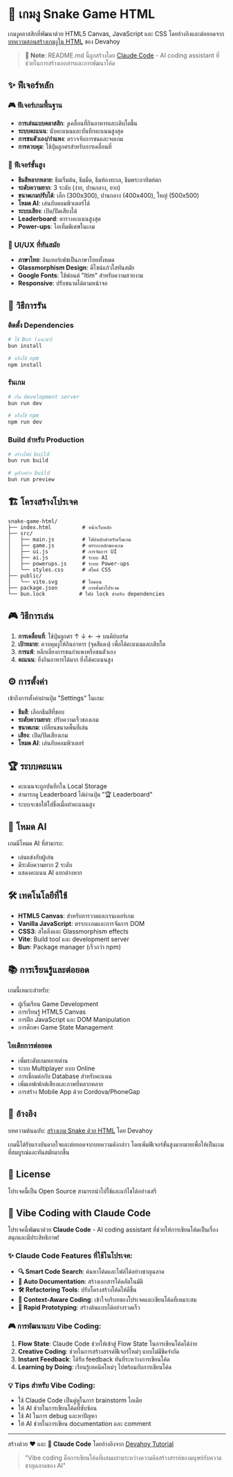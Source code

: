 # 🐍 เกมงู Snake Game HTML

เกมงูคลาสสิกที่พัฒนาด้วย HTML5 Canvas, JavaScript และ CSS โดยอ้างอิงและต่อยอดจาก[บทความสอนสร้างเกมงูใน HTML](https://www.devahoy.com/blog/2025/create-snake-game-html) ของ Devahoy

> **📝 Note**: README.md นี้ถูกสร้างโดย [Claude Code](https://claude.ai/code) - AI coding assistant ที่ช่วยในการสร้างเอกสารและการพัฒนาโค้ด

## ✨ ฟีเจอร์หลัก

### 🎮 ฟีเจอร์เกมพื้นฐาน
- **การเล่นแบบคลาสสิก**: งูเคลื่อนที่กินอาหารและเติบโตขึ้น
- **ระบบคะแนน**: นับคะแนนและบันทึกคะแนนสูงสุด
- **การชนตัวเอง/กำแพง**: ตรวจจับการชนและจบเกม
- **การควบคุม**: ใช้ปุ่มลูกศรสำหรับการเคลื่อนที่

### 🎨 ฟีเจอร์ขั้นสูง
- **ธีมสีหลากหลาย**: ธีมเริ่มต้น, ธีมมืด, ธีมท้องทะเล, ธีมพระอาทิตย์ตก
- **ระดับความยาก**: 3 ระดับ (ง่าย, ปานกลาง, ยาก)
- **ขนาดเกมปรับได้**: เล็ก (300x300), ปานกลาง (400x400), ใหญ่ (500x500)
- **โหมด AI**: เล่นกับคอมพิวเตอร์ได้
- **ระบบเสียง**: เปิด/ปิดเสียงได้
- **Leaderboard**: ตารางคะแนนสูงสุด
- **Power-ups**: ไอเท็มพิเศษในเกม

### 🎯 UI/UX ที่ทันสมัย
- **ภาษาไทย**: อินเทอร์เฟซเป็นภาษาไทยทั้งหมด
- **Glassmorphism Design**: ดีไซน์แก้วใสทันสมัย
- **Google Fonts**: ใช้ฟอนต์ "Itim" สำหรับความสวยงาม
- **Responsive**: ปรับขนาดได้ตามหน้าจอ

## 🚀 วิธีการรัน

### ติดตั้ง Dependencies
```bash
# ใช้ Bun (แนะนำ)
bun install

# หรือใช้ npm
npm install
```

### รันเกม
```bash
# เริ่ม development server
bun run dev

# หรือใช้ npm
npm run dev
```

### Build สำหรับ Production
```bash
# สร้างไฟล์ build
bun run build

# ดูตัวอย่าง build
bun run preview
```

## 🏗️ โครงสร้างโปรเจค

```
snake-game-html/
├── index.html          # หน้าเว็บหลัก
├── src/
│   ├── main.js         # ไฟล์หลักสำหรับเริ่มเกม
│   ├── game.js         # ตรรกะหลักของเกม
│   ├── ui.js           # การจัดการ UI
│   ├── ai.js           # ระบบ AI
│   ├── powerups.js     # ระบบ Power-ups
│   └── styles.css      # สไตล์ CSS
├── public/
│   └── vite.svg        # ไอคอน
├── package.json        # การตั้งค่าโปรเจค
└── bun.lock           # ไฟล์ lock สำหรับ dependencies
```

## 🎮 วิธีการเล่น

1. **การเคลื่อนที่**: ใช้ปุ่มลูกศร ↑ ↓ ← → บนคีย์บอร์ด
2. **เป้าหมาย**: ควบคุมงูให้กินอาหาร (จุดสีแดง) เพื่อได้คะแนนและเติบโต
3. **การแพ้**: หลีกเลี่ยงการชนกำแพงหรือชนตัวเอง
4. **คะแนน**: ยิ่งกินอาหารได้มาก ยิ่งได้คะแนนสูง

## ⚙️ การตั้งค่า

เข้าถึงการตั้งค่าผ่านปุ่ม "Settings" ในเกม:

- **ธีมสี**: เลือกธีมสีที่ชอบ
- **ระดับความยาก**: ปรับความเร็วของเกม
- **ขนาดเกม**: เปลี่ยนขนาดพื้นที่เล่น
- **เสียง**: เปิด/ปิดเสียงเกม
- **โหมด AI**: เล่นกับคอมพิวเตอร์

## 🏆 ระบบคะแนน

- คะแนนจะถูกบันทึกใน Local Storage
- สามารถดู Leaderboard ได้ผ่านปุ่ม "🏆 Leaderboard"
- ระบบจะขอให้ใส่ชื่อเมื่อทำคะแนนสูง

## 🤖 โหมด AI

เกมมีโหมด AI ที่สามารถ:
- เล่นแข่งกับผู้เล่น
- มีระดับความยาก 2 ระดับ
- แสดงคะแนน AI แยกต่างหาก

## 🛠️ เทคโนโลยีที่ใช้

- **HTML5 Canvas**: สำหรับการวาดและเรนเดอร์เกม
- **Vanilla JavaScript**: ตรรกะเกมและการจัดการ DOM
- **CSS3**: สไตลิ่งและ Glassmorphism effects
- **Vite**: Build tool และ development server
- **Bun**: Package manager (เร็วกว่า npm)

## 📚 การเรียนรู้และต่อยอด

เกมนี้เหมาะสำหรับ:
- ผู้เริ่มเรียน Game Development
- การเรียนรู้ HTML5 Canvas
- การฝึก JavaScript และ DOM Manipulation
- การศึกษา Game State Management

### ไอเดียการต่อยอด
- เพิ่มระดับเกมหลายด่าน
- ระบบ Multiplayer แบบ Online
- การเชื่อมต่อกับ Database สำหรับคะแนน
- เพิ่มเอฟเฟกต์เสียงและภาพที่หลากหลาย
- การสร้าง Mobile App ด้วย Cordova/PhoneGap

## 📖 อ้างอิง

บทความต้นฉบับ: [สร้างเกม Snake ด้วย HTML](https://www.devahoy.com/blog/2025/create-snake-game-html) โดย Devahoy

เกมนี้ได้รับแรงบันดาลใจและต่อยอดจากบทความดังกล่าว โดยเพิ่มฟีเจอร์ขั้นสูงมากมายเพื่อให้เป็นเกมที่สมบูรณ์และทันสมัยมากขึ้น

## 📄 License

โปรเจคนี้เป็น Open Source สามารถนำไปใช้และแก้ไขได้อย่างเสรี

## 🤖 Vibe Coding with Claude Code

โปรเจคนี้พัฒนาด้วย **Claude Code** - AI coding assistant ที่ช่วยให้การเขียนโค้ดเป็นเรื่องสนุกและมีประสิทธิภาพ!

### ✨ Claude Code Features ที่ใช้ในโปรเจค:
- **🔍 Smart Code Search**: ค้นหาโค้ดและไฟล์ได้อย่างชาญฉลาด
- **📝 Auto Documentation**: สร้างเอกสารโค้ดอัตโนมัติ
- **🛠️ Refactoring Tools**: ปรับโครงสร้างโค้ดให้ดีขึ้น
- **🎯 Context-Aware Coding**: เข้าใจบริบทของโปรเจคและเขียนโค้ดที่เหมาะสม
- **🚀 Rapid Prototyping**: สร้างต้นแบบได้อย่างรวดเร็ว

### 🎮 การพัฒนาแบบ Vibe Coding:
1. **Flow State**: Claude Code ช่วยให้เข้าสู่ Flow State ในการเขียนโค้ดได้ง่าย
2. **Creative Coding**: ช่วยในการสร้างสรรค์ฟีเจอร์ใหม่ๆ แบบไม่มีขีดจำกัด
3. **Instant Feedback**: ได้รับ feedback ทันทีระหว่างการเขียนโค้ด
4. **Learning by Doing**: เรียนรู้เทคนิคใหม่ๆ ไปพร้อมกับการเขียนโค้ด

### 💡 Tips สำหรับ Vibe Coding:
- ใช้ Claude Code เป็นคู่หูในการ brainstorm ไอเดีย
- ให้ AI ช่วยในการเขียนโค้ดที่ซับซ้อน
- ใช้ AI ในการ debug และหาปัญหา
- ให้ AI ช่วยในการเขียน documentation และ comment

---

สร้างด้วย ❤️ และ 🤖 **Claude Code** โดยอ้างอิงจาก [Devahoy Tutorial](https://www.devahoy.com/blog/2025/create-snake-game-html)

> "Vibe coding คือการเขียนโค้ดที่ผสมผสานระหว่างความคิดสร้างสรรค์ของมนุษย์กับความชาญฉลาดของ AI"